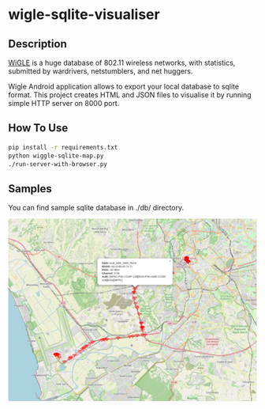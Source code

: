 # wigle-sqlite-visualiser

## Description
[WiGLE](https://www.wigle.net/) is a huge database of 802.11 wireless networks, with statistics, submitted by wardrivers, netstumblers, and net huggers. 

Wigle Android application allows to export your local database to sqlite format. This project creates HTML and JSON files to visualise it by running simple HTTP server on 8000 port.


## How To Use
```bash
pip install -r requirements.txt
python wiggle-sqlite-map.py
./run-server-with-browser.py

```

## Samples
You can find sample sqlite database in ./db/ directory.

![](images/wigle-italy.png)
